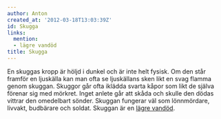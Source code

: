 ```yaml
---
author: Anton
created_at: '2012-03-18T13:03:39Z'
id: Skugga
links:
  mention:
  - lägre vandöd
title: Skugga
---
```


En skuggas kropp är höljd i dunkel och är inte helt fysisk. Om den står framför en ljuskälla kan man
ofta se ljuskällans sken likt en svag flamma genom skuggan. Skuggor går ofta iklädda svarta kåpor
som likt de själva förenar sig med mörkret. Inget anlete går att skåda och skulle den dödas vittrar
den omedelbart sönder. Skuggan fungerar väl som lönnmördare, livvakt, budbärare och soldat. Skuggan
är en [lägre vandöd].

  [lägre vandöd]: lägre_vandöd
